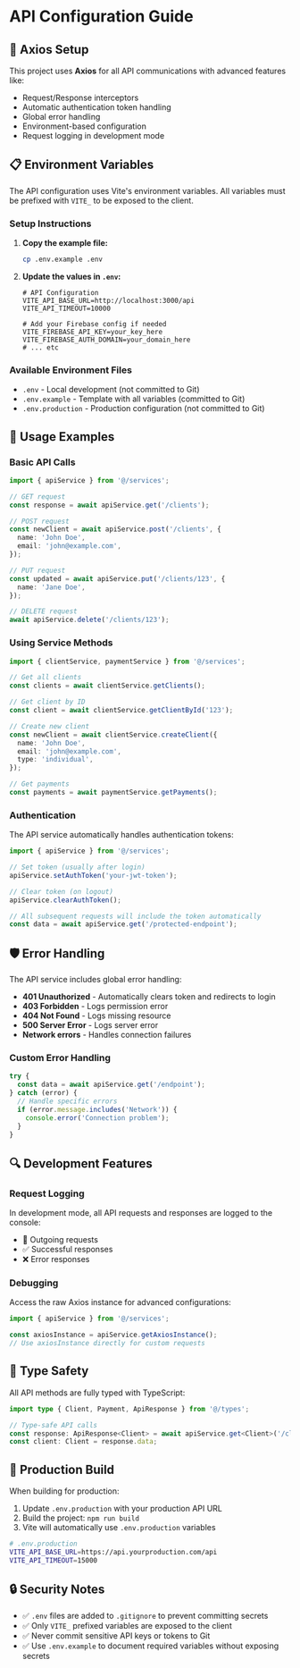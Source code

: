 # API Configuration Guide

## 🚀 Axios Setup

This project uses **Axios** for all API communications with advanced features like:
- Request/Response interceptors
- Automatic authentication token handling
- Global error handling
- Environment-based configuration
- Request logging in development mode

## 📋 Environment Variables

The API configuration uses Vite's environment variables. All variables must be prefixed with `VITE_` to be exposed to the client.

### Setup Instructions

1. **Copy the example file:**
   ```bash
   cp .env.example .env
   ```

2. **Update the values in `.env`:**
   ```env
   # API Configuration
   VITE_API_BASE_URL=http://localhost:3000/api
   VITE_API_TIMEOUT=10000
   
   # Add your Firebase config if needed
   VITE_FIREBASE_API_KEY=your_key_here
   VITE_FIREBASE_AUTH_DOMAIN=your_domain_here
   # ... etc
   ```

### Available Environment Files

- `.env` - Local development (not committed to Git)
- `.env.example` - Template with all variables (committed to Git)
- `.env.production` - Production configuration (not committed to Git)

## 🔧 Usage Examples

### Basic API Calls

```typescript
import { apiService } from '@/services';

// GET request
const response = await apiService.get('/clients');

// POST request
const newClient = await apiService.post('/clients', {
  name: 'John Doe',
  email: 'john@example.com',
});

// PUT request
const updated = await apiService.put('/clients/123', {
  name: 'Jane Doe',
});

// DELETE request
await apiService.delete('/clients/123');
```

### Using Service Methods

```typescript
import { clientService, paymentService } from '@/services';

// Get all clients
const clients = await clientService.getClients();

// Get client by ID
const client = await clientService.getClientById('123');

// Create new client
const newClient = await clientService.createClient({
  name: 'John Doe',
  email: 'john@example.com',
  type: 'individual',
});

// Get payments
const payments = await paymentService.getPayments();
```

### Authentication

The API service automatically handles authentication tokens:

```typescript
import { apiService } from '@/services';

// Set token (usually after login)
apiService.setAuthToken('your-jwt-token');

// Clear token (on logout)
apiService.clearAuthToken();

// All subsequent requests will include the token automatically
const data = await apiService.get('/protected-endpoint');
```

## 🛡️ Error Handling

The API service includes global error handling:

- **401 Unauthorized** - Automatically clears token and redirects to login
- **403 Forbidden** - Logs permission error
- **404 Not Found** - Logs missing resource
- **500 Server Error** - Logs server error
- **Network errors** - Handles connection failures

### Custom Error Handling

```typescript
try {
  const data = await apiService.get('/endpoint');
} catch (error) {
  // Handle specific errors
  if (error.message.includes('Network')) {
    console.error('Connection problem');
  }
}
```

## 🔍 Development Features

### Request Logging

In development mode, all API requests and responses are logged to the console:
- 🚀 Outgoing requests
- ✅ Successful responses
- ❌ Error responses

### Debugging

Access the raw Axios instance for advanced configurations:

```typescript
import { apiService } from '@/services';

const axiosInstance = apiService.getAxiosInstance();
// Use axiosInstance directly for custom requests
```

## 📝 Type Safety

All API methods are fully typed with TypeScript:

```typescript
import type { Client, Payment, ApiResponse } from '@/types';

// Type-safe API calls
const response: ApiResponse<Client> = await apiService.get<Client>('/clients/123');
const client: Client = response.data;
```

## 🚀 Production Build

When building for production:

1. Update `.env.production` with your production API URL
2. Build the project: `npm run build`
3. Vite will automatically use `.env.production` variables

```bash
# .env.production
VITE_API_BASE_URL=https://api.yourproduction.com/api
VITE_API_TIMEOUT=15000
```

## 🔒 Security Notes

- ✅ `.env` files are added to `.gitignore` to prevent committing secrets
- ✅ Only `VITE_` prefixed variables are exposed to the client
- ✅ Never commit sensitive API keys or tokens to Git
- ✅ Use `.env.example` to document required variables without exposing secrets

